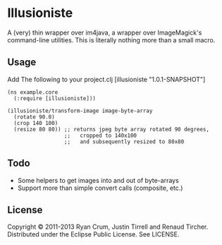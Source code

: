 # Illusioniste

A (very) thin wrapper over im4java, a wrapper over ImageMagick's command-line utilities. This is literally nothing more than a small macro.

## Usage

Add The following to your project.clj
    [illusioniste "1.0.1-SNAPSHOT"]

    (ns example.core
      (:require [illusioniste]))

    (illusioniste/transform-image image-byte-array
      (rotate 90.0)
      (crop 140 100)
      (resize 80 80)) ;; returns jpeg byte array rotated 90 degrees,
                      ;;   cropped to 140x100
                      ;;   and subsequently resized to 80x80

## Todo

* Some helpers to get images into and out of byte-arrays
* Support more than simple convert calls (composite, etc.)

## License
Copyright &copy; 2011-2013 Ryan Crum, Justin Tirrell and Renaud Tircher.
Distributed under the Eclipse Public License. See LICENSE.
